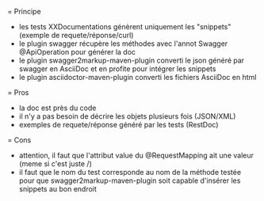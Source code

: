 
= Principe

- les tests XXDocumentations génèrent uniquement les "snippets" (exemple de requete/réponse/curl)
- le plugin swagger récupère les méthodes avec l'annot Swagger @ApiOperation pour générer la doc
- le plugin swagger2markup-maven-plugin converti le json généré par swagger en AsciiDoc et en profite pour intégrer les snippets
- le plugin asciidoctor-maven-plugin converti les fichiers AsciiDoc en html

= Pros

- la doc est près du code
- il n'y a pas besoin de décrire les objets plusieurs fois (JSON/XML)
- exemples de requete/réponse généré par les tests (RestDoc)

= Cons

- attention, il faut que l'attribut value du @RequestMapping ait une valeur (meme si c'est juste /)
- il faut que le nom du test corresponde au nom de la méthode testée pour que swagger2markup-maven-plugin soit capable d'insérer les snippets au bon endroit